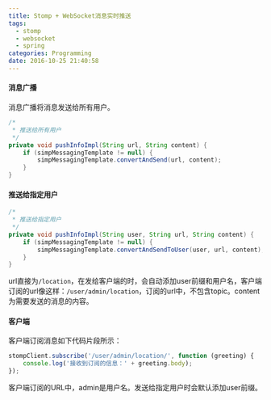 ```yaml
---
title: Stomp + WebSocket消息实时推送
tags:
  - stomp
  - websocket
  - spring
categories: Programming
date: 2016-10-25 21:40:58
---
```



#### 消息广播

消息广播将消息发送给所有用户。

```Java
/*
 * 推送给所有用户
 */
private void pushInfoImpl(String url, String content) {
    if (simpMessagingTemplate != null) {
        simpMessagingTemplate.convertAndSend(url, content);
    }
}
```

<!-- more -->

#### 推送给指定用户



```Java
/*
 * 推送给指定用户
 */
private void pushInfoImpl(String user, String url, String content) {
    if (simpMessagingTemplate != null) {
        simpMessagingTemplate.convertAndSendToUser(user, url, content);
    }
}
```

url直接为<code>/location</code>，在发给客户端的时，会自动添加user前缀和用户名，客户端订阅的url像这样：<code>/user/admin/location</code>，订阅的url中，不包含topic。content为需要发送的消息的内容。

#### 客户端

客户端订阅消息如下代码片段所示：

```Javascript
stompClient.subscribe('/user/admin/location/', function (greeting) {
    console.log('接收到订阅的信息：' + greeting.body);
});
```

客户端订阅的URL中，admin是用户名。发送给指定用户时会默认添加user前缀。